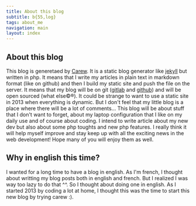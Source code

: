 ```yaml
---
title: About this blog
subtitle: b{55,log}
tags: about_me
navigation: main
layout: index
---
```


About this blog
----

This blog is generetaed by [Carew](http://carew.github.com "Carew"). It is a static blog generator like [jekyll](http://jekyllrb.com/ "jekyll") but written in php. It means that I write my articles in plain text in markdown format (like on github) and then I build my static site and push the file on the server. It means that my blog will be on git ([gitlab](https://lab.bacardi55.org "gitlab") and [github](http://github.com/bacardi55 "github")) and will be open sourced (what else©®).
It could be strange to want to use a static site in 2013 when everything is dynamic. But I don't feel that my little blog is a place where there will be a lot of comments… This blog will be about stuff that I don't want to forget, about my laptop configuration that I like on my daily use and of course about coding. I intend to write article about my new dev but also about some php toughts and new php features.
I really think it will help myself improve and stay keep up with all the exciting news in the web development! Hope many of you will enjoy them as well.

Why in english this time?
-------------------------
I wanted for a long time to have a blog in english. As I'm french, I thought about writting my blog posts both in english and french. But I realized I was way too lazy to do that ^^. So I thought about doing one in english.
As I started 2013 by coding a lot at home, I thought this was the time to start this new blog by trying carew :).
